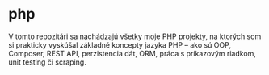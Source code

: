 # php
V tomto repozitári sa nachádzajú všetky moje PHP projekty, na ktorých som si prakticky vyskúšal základné koncepty jazyka PHP – ako sú OOP, Composer, REST API, perzistencia dát, ORM, práca s príkazovým riadkom, unit testing či scraping.
